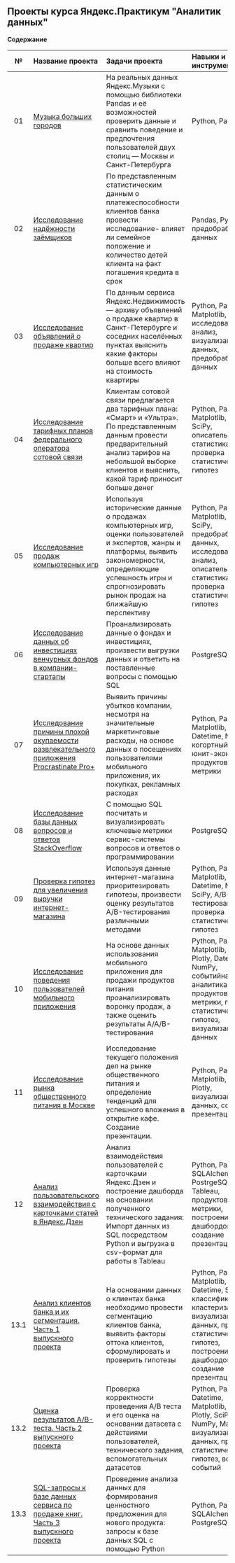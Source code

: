 ## Проекты курса Яндекс.Практикум "Аналитик данных" 

**Содержание**

|№| Название проекта              | Задачи проекта            | Навыки и инструменты                   |
|:--:| :--------------------------------- | :----------------------------------- |:---------------------------|
|01 | [Музыка больших городов](https://github.com/DmitriyShachnev/Data_Analist_Yandex_Practicum/tree/main/01_%D0%91%D0%B0%D0%B7%D0%BE%D0%B2%D1%8B%D0%B9_Python) | На реальных данных Яндекс.Музыки c помощью библиотеки Pandas и её возможностей проверить данные и сравнить поведение и предпочтения пользователей двух столиц — Москвы и Санкт-Петербурга | Python, Pandas |
| 02 | [Исследование надёжности заёмщиков](https://github.com/DmitriyShachnev/Data_Analist_Yandex_Practicum/tree/main/02_%D0%9F%D1%80%D0%B5%D0%B4%D0%BE%D0%B1%D1%80%D0%B0%D0%B1%D0%BE%D1%82%D0%BA%D0%B0_%D0%B4%D0%B0%D0%BD%D0%BD%D1%8B%D1%85)| По представленным статистическим данным о платежеспособности клиентов банка провести исследование- влияет ли семейное положение и количество детей клиента на факт погашения кредита в срок | Pandas, Python, предобработка данных |
| 03 | [Исследование объявлений о продаже квартир](https://github.com/DmitriyShachnev/Data_Analist_Yandex_Practicum/tree/main/03_%D0%98%D1%81%D1%81%D0%BB%D0%B5%D0%B4%D0%BE%D0%B2%D0%B0%D1%82%D0%B5%D0%BB%D1%8C%D1%81%D0%BA%D0%B8%D0%B9_%D0%B0%D0%BD%D0%B0%D0%BB%D0%B8%D0%B7_%D0%B4%D0%B0%D0%BD%D0%BD%D1%8B%D1%85) | По данным сервиса Яндекс.Недвижимость — архиву объявлений о продаже квартир в Санкт-Петербурге и соседних населённых пунктах выяснить какие факторы больше всего влияют на стоимость квартиры | Python, Pandas,  Matplotlib, исследовательский анализ, визуализация данных, предобработка данных |
| 04 | [Исследование тарифных планов федерального оператора сотовой связи](https://github.com/DmitriyShachnev/Data_Analist_Yandex_Practicum/tree/main/04_%D0%A1%D1%82%D0%B0%D1%82%D0%B8%D1%81%D1%82%D0%B8%D1%87%D0%B5%D1%81%D0%BA%D0%B8%D0%B9_%D0%B0%D0%BD%D0%B0%D0%BB%D0%B8%D0%B7_%D0%B4%D0%B0%D0%BD%D0%BD%D1%8B%D1%85) | Клиентам сотовой связи предлагается два тарифных плана: «Смарт» и «Ультра». По представленным данным провести предварительный анализ тарифов на небольшой выборке клиентов и выяснить, какой тариф приносит больше денег | Python, Pandas, Matplotlib, NumPy, SciPy, описательная статистика, проверка статистических гипотез |
| 05 | [Исследование продаж компьютерных игр](https://github.com/DmitriyShachnev/Data_Analist_Yandex_Practicum/tree/main/05_%D0%A1%D0%B1%D0%BE%D1%80%D0%BD%D1%8B%D0%B9_%D0%BF%D1%80%D0%BE%D0%B5%D0%BA%D1%82-1) | Используя исторические данные о продажах компьютерных игр, оценки пользователей и экспертов, жанры и платформы, выявить закономерности, определяющие успешность игры и спрогнозировать рынок продаж на ближайшую перспективу | Python, Pandas, Matplotlib, NumPy, SciPy, предобработка данных, исследовательский анализ, описательная статистика, проверка статистических гипотез |
| 06 |  [Исследование данных об инвестициях венчурных фондов в компании-стартапы](https://github.com/DmitriyShachnev/Data_Analist_Yandex_Practicum/tree/main/06_%D0%91%D0%B0%D0%B7%D0%BE%D0%B2%D1%8B%D0%B9_SQL) | Проанализировать данные о фондах и инвестициях, произвести выгрузки данных и ответить на поставленные вопросы с помощью SQL | PostgreSQL |
| 07 |   [Исследование причины плохой окупаемости развлекательного приложения Procrastinate Pro+](https://github.com/DmitriyShachnev/Data_Analist_Yandex_Practicum/tree/main/07_%D0%90%D0%BD%D0%B0%D0%BB%D0%B8%D0%B7_%D0%B1%D0%B8%D0%B7%D0%BD%D0%B5%D1%81-%D0%BF%D0%BE%D0%BA%D0%B0%D0%B7%D0%B0%D1%82%D0%B5%D0%BB%D0%B5%D0%B9) | Выявить причины убытков компании, несмотря на значительные маркетинговые расходы, на основе данных о посещениях пользователями мобильного приложения, их покупках, рекламных расходах| Python, Pandas, Matplotlib, Seaborn, Datetime, NumPy, когортный анализ, юнит-экономика, продуктовые метрики |
| 08 |  [Исследование базы данных вопросов и ответов StackOverflow](https://github.com/DmitriyShachnev/Data_Analist_Yandex_Practicum/tree/main/08_%D0%9F%D1%80%D0%BE%D0%B4%D0%B2%D0%B8%D0%BD%D1%83%D1%82%D1%8B%D0%B9_SQL) | С помощью SQL посчитать и визуализировать ключевые метрики сервис-системы вопросов и ответов о программировании | PostgreSQL |
| 09 |   [Проверка гипотез для увеличения выручки интернет-магазина](https://github.com/DmitriyShachnev/Data_Analist_Yandex_Practicum/tree/main/09_%D0%9F%D1%80%D0%B8%D0%BD%D1%8F%D1%82%D0%B8%D0%B5_%D1%80%D0%B5%D1%88%D0%B5%D0%BD%D0%B8%D0%B9_%D0%B2_%D0%B1%D0%B8%D0%B7%D0%BD%D0%B5%D1%81%D0%B5_%D0%BD%D0%B0_%D0%BE%D1%81%D0%BD%D0%BE%D0%B2%D0%B5_%D0%B4%D0%B0%D0%BD%D0%BD%D1%8B%D1%85) | Используя данные интернет-магазина приоритезировать гипотезы, произвести оценку результатов A/B-тестирования различными методами | Python, Pandas, Matplotlib, Datetime, NumPy, SciPy, А/В-тестирование, проверка статистических гипотез |
| 10 |  [Исследование поведения пользователей мобильного приложения](https://github.com/DmitriyShachnev/Data_Analist_Yandex_Practicum/tree/main/10_%D0%A1%D0%B1%D0%BE%D1%80%D0%BD%D1%8B%D0%B9_%D0%BF%D1%80%D0%BE%D0%B5%D0%BA%D1%82-2)  | На основе данных использования мобильного приложения для продажи продуктов питания проанализировать воронку продаж, а также оценить результаты A/A/B-тестирования | Python, Pandas, Matplotlib, Seaborn, Plotly, Datetime, NumPy, событийная аналитика, продуктовые метрики, проверка статистических гипотез, визуализация данных|
| 11 |   [Исследование рынка общественного питания в Москве](https://github.com/DmitriyShachnev/Data_Analist_Yandex_Practicum/tree/main/11_%D0%9A%D0%B0%D0%BA_%D1%80%D0%B0%D1%81%D1%81%D0%BA%D0%B0%D0%B7%D0%B0%D1%82%D1%8C_%D0%B8%D1%81%D1%82%D0%BE%D1%80%D0%B8%D1%8E_%D1%81_%D0%BF%D0%BE%D0%BC%D0%BE%D1%89%D1%8C%D1%8E_%D0%B4%D0%B0%D0%BD%D0%BD%D1%8B%D1%85) | Исследование текущего положения дел на рынке общественного питания и определение тенденций для успешного вложения в открытие кафе. Создание презентации. | Python, Pandas, Matplotlib, Seaborn, Plotly, визуализация данных, создание презентации|
| 12 |  [Анализ пользовательского взаимодействия с карточками статей в Яндекс.Дзен](https://github.com/DmitriyShachnev/Data_Analist_Yandex_Practicum/tree/main/12_%D0%90%D0%B2%D1%82%D0%BE%D0%BC%D0%B0%D1%82%D0%B8%D0%B7%D0%B0%D1%86%D0%B8%D1%8F_%D0%94%D0%B0%D1%88%D0%B1%D0%BE%D1%80%D0%B4_%D0%B2_Tableau)  | Анализ взаимодействия пользователей с карточками Яндекс.Дзен и построение дашборда на основании полученного технического задания: Импорт данных из SQL посредством Python и выгрузка в csv-формат для работы в Tableau | Python, Pandas, SQLAlchemy, PostrgeSQL, Tableau, продуктовые метрики, построение дашбордов, создание презентации|
| 13.1 |  [Анализ клиентов банка и их сегментация. Часть 1 выпускного проекта](https://github.com/DmitriyShachnev/Data_Analist_Yandex_Practicum/tree/main/13_1_%D0%92%D1%8B%D0%BF%D1%83%D1%81%D0%BA%D0%BD%D0%BE%D0%B9_%D0%BF%D1%80%D0%BE%D0%B5%D0%BA%D1%82_%D0%A1%D0%B5%D0%B3%D0%BC%D0%B5%D0%BD%D1%82%D0%B0%D1%86%D0%B8%D1%8F_%D0%BA%D0%BB%D0%B8%D0%B5%D0%BD%D1%82%D0%BE%D0%B2_%D0%B1%D0%B0%D0%BD%D0%BA%D0%B0)  | На основании данных о клиентах банка необходимо провести сегментацию клиентов банка, выявить факторы оттока клиентов, сформулировать и проверить гипотезы | Python, Pandas, Matplotlib, Seaborn, Datetime, SciPy, классификация, кластеризация, визуализация данных, проверка статистических гипотез, построение дашбордов, создание презентации |
| 13.2 |  [Оценка результатов A/B-теста. Часть 2 выпускного проекта](https://github.com/DmitriyShachnev/Data_Analist_Yandex_Practicum/tree/main/13_2_%D0%92%D1%8B%D0%BF%D1%83%D1%81%D0%BA%D0%BD%D0%BE%D0%B9_%D0%BF%D1%80%D0%BE%D0%B5%D0%BA%D1%82_%20AB_test) | Проверка корректности проведения A/B теста и его оценка на основании датасета с действиями пользователей, технического задания, вспомогательных датасетов | Python, Pandas, Datetime, Matplotlib, Seaborn, Plotly, SciPy, NumPy, Math, визуализация данных, проверка статистических гипотез, воронка событий |
| 13.3 |  [SQL-запросы к базе данных сервиса по продаже книг. Часть 3 выпускного проекта](https://github.com/DmitriyShachnev/Data_Analist_Yandex_Practicum/tree/main/13_3_%D0%92%D1%8B%D0%BF%D1%83%D1%81%D0%BA%D0%BD%D0%BE%D0%B9_%D0%BF%D1%80%D0%BE%D0%B5%D0%BA%D1%82_SQL) |  Проведение анализа данных для формирования ценностного предложения для нового продукта: запросы к базе данных SQL с помощью Python  | Python, Pandas, SQLAlchemy, PostgreSQL |
